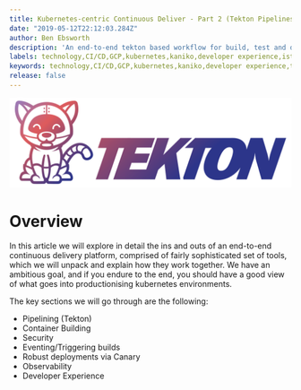 ```yaml
---
title: Kubernetes-centric Continuous Deliver - Part 2 (Tekton Pipelines)
date: "2019-05-12T22:12:03.284Z"
author: Ben Ebsworth
description: 'An end-to-end tekton based workflow for build, test and deployment of applications'
labels: technology,CI/CD,GCP,kubernetes,kaniko,developer experience,istio,knative,tekton,skaffold
keywords: technology,CI/CD,GCP,kubernetes,kaniko,developer experience,tekton,knative,cicd foundation,CI,CD,continuous delivery,istio,docker,google cloud,pipelines,tutorial,docker-for-mac,minikube,registry,task,taskrun,pipeline resource,production,dockerless,security,googlecloudplatform,googlecloud
release: false
---
```


![Tekton](./tekton.png)

# Overview

In this article we will explore in detail the ins and outs of an end-to-end continuous delivery platform, comprised of fairly sophisticated set of tools, which we will unpack and explain how they work together. We have an ambitious goal, and if you endure to the end, you should have a good view of what goes into productionising kubernetes environments.

The key sections we will go through are the following:

* Pipelining (Tekton)
* Container Building
* Security
* Eventing/Triggering builds
* Robust deployments via Canary
* Observability
* Developer Experience

